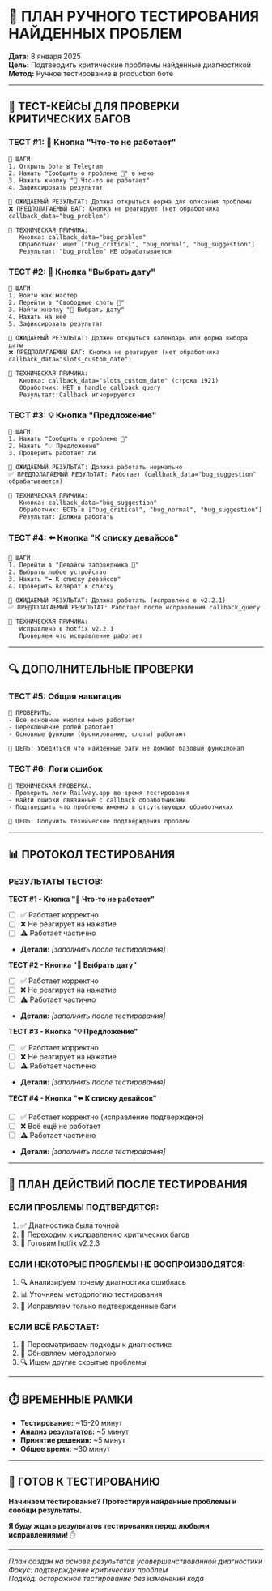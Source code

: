 # 🧪 ПЛАН РУЧНОГО ТЕСТИРОВАНИЯ НАЙДЕННЫХ ПРОБЛЕМ

**Дата:** 8 января 2025  
**Цель:** Подтвердить критические проблемы найденные диагностикой  
**Метод:** Ручное тестирование в production боте

---

## 🎯 **ТЕСТ-КЕЙСЫ ДЛЯ ПРОВЕРКИ КРИТИЧЕСКИХ БАГОВ**

### **ТЕСТ #1: 🐛 Кнопка "Что-то не работает"**
```
📱 ШАГИ:
1. Открыть бота в Telegram
2. Нажать "Сообщить о проблеме 🐛" в меню
3. Нажать кнопку "🐛 Что-то не работает"
4. Зафиксировать результат

🎯 ОЖИДАЕМЫЙ РЕЗУЛЬТАТ: Должна открыться форма для описания проблемы
❌ ПРЕДПОЛАГАЕМЫЙ БАГ: Кнопка не реагирует (нет обработчика callback_data="bug_problem")

📝 ТЕХНИЧЕСКАЯ ПРИЧИНА:
   Кнопка: callback_data="bug_problem"
   Обработчик: ищет ["bug_critical", "bug_normal", "bug_suggestion"]
   Результат: "bug_problem" НЕ обрабатывается
```

### **ТЕСТ #2: 📆 Кнопка "Выбрать дату"**
```
📱 ШАГИ:
1. Войти как мастер
2. Перейти в "Свободные слоты 📅"  
3. Найти кнопку "📆 Выбрать дату"
4. Нажать на неё
5. Зафиксировать результат

🎯 ОЖИДАЕМЫЙ РЕЗУЛЬТАТ: Должен открыться календарь или форма выбора даты
❌ ПРЕДПОЛАГАЕМЫЙ БАГ: Кнопка не реагирует (нет обработчика callback_data="slots_custom_date")

📝 ТЕХНИЧЕСКАЯ ПРИЧИНА:
   Кнопка: callback_data="slots_custom_date" (строка 1921)
   Обработчик: НЕТ в handle_callback_query
   Результат: Callback игнорируется
```

### **ТЕСТ #3: 💡 Кнопка "Предложение"**
```
📱 ШАГИ:
1. Нажать "Сообщить о проблеме 🐛"
2. Нажать "💡 Предложение"
3. Проверить работает ли

🎯 ОЖИДАЕМЫЙ РЕЗУЛЬТАТ: Должна работать нормально
✅ ПРЕДПОЛАГАЕМЫЙ РЕЗУЛЬТАТ: Работает (callback_data="bug_suggestion" обрабатывается)

📝 ТЕХНИЧЕСКАЯ ПРИЧИНА:
   Кнопка: callback_data="bug_suggestion"
   Обработчик: ЕСТЬ в ["bug_critical", "bug_normal", "bug_suggestion"]
   Результат: Должна работать
```

### **ТЕСТ #4: ⬅️ Кнопка "К списку девайсов"**
```
📱 ШАГИ:
1. Перейти в "Девайсы заповедника 🔬"
2. Выбрать любое устройство
3. Нажать "⬅️ К списку девайсов"
4. Проверить возврат к списку

🎯 ОЖИДАЕМЫЙ РЕЗУЛЬТАТ: Должна работать (исправлено в v2.2.1)
✅ ПРЕДПОЛАГАЕМЫЙ РЕЗУЛЬТАТ: Работает после исправления callback_query

📝 ТЕХНИЧЕСКАЯ ПРИЧИНА:
   Исправлено в hotfix v2.2.1
   Проверяем что исправление работает
```

---

## 🔍 **ДОПОЛНИТЕЛЬНЫЕ ПРОВЕРКИ**

### **ТЕСТ #5: Общая навигация**
```
📱 ПРОВЕРИТЬ:
- Все основные кнопки меню работают
- Переключение ролей работает
- Основные функции (бронирование, слоты) работают

🎯 ЦЕЛЬ: Убедиться что найденные баги не ломают базовый функционал
```

### **ТЕСТ #6: Логи ошибок**
```
🔧 ТЕХНИЧЕСКАЯ ПРОВЕРКА:
- Проверить логи Railway.app во время тестирования
- Найти ошибки связанные с callback обработчиками
- Подтвердить что проблемы именно в отсутствующих обработчиках

🎯 ЦЕЛЬ: Получить технические подтверждения проблем
```

---

## 📊 **ПРОТОКОЛ ТЕСТИРОВАНИЯ**

### **РЕЗУЛЬТАТЫ ТЕСТОВ:**

**ТЕСТ #1 - Кнопка "🐛 Что-то не работает"**
- [ ] ✅ Работает корректно
- [ ] ❌ Не реагирует на нажатие  
- [ ] ⚠️ Работает частично
- **Детали:** _[заполнить после тестирования]_

**ТЕСТ #2 - Кнопка "📆 Выбрать дату"**
- [ ] ✅ Работает корректно
- [ ] ❌ Не реагирует на нажатие
- [ ] ⚠️ Работает частично  
- **Детали:** _[заполнить после тестирования]_

**ТЕСТ #3 - Кнопка "💡 Предложение"**
- [ ] ✅ Работает корректно
- [ ] ❌ Не реагирует на нажатие
- [ ] ⚠️ Работает частично
- **Детали:** _[заполнить после тестирования]_

**ТЕСТ #4 - Кнопка "⬅️ К списку девайсов"**  
- [ ] ✅ Работает корректно (исправление подтверждено)
- [ ] ❌ Всё ещё не работает
- [ ] ⚠️ Работает частично
- **Детали:** _[заполнить после тестирования]_

---

## 🎯 **ПЛАН ДЕЙСТВИЙ ПОСЛЕ ТЕСТИРОВАНИЯ**

### **ЕСЛИ ПРОБЛЕМЫ ПОДТВЕРДЯТСЯ:**
1. ✅ Диагностика была точной
2. 🔧 Переходим к исправлению критических багов
3. 🚀 Готовим hotfix v2.2.3

### **ЕСЛИ НЕКОТОРЫЕ ПРОБЛЕМЫ НЕ ВОСПРОИЗВОДЯТСЯ:**
1. 🔍 Анализируем почему диагностика ошиблась
2. 📊 Уточняем методологию тестирования
3. 🎯 Исправляем только подтвержденные баги

### **ЕСЛИ ВСЁ РАБОТАЕТ:**
1. 🤔 Пересматриваем подходы к диагностике
2. 📝 Обновляем методологию
3. 🔍 Ищем другие скрытые проблемы

---

## ⏱️ **ВРЕМЕННЫЕ РАМКИ**

- **Тестирование:** ~15-20 минут
- **Анализ результатов:** ~5 минут  
- **Принятие решения:** ~5 минут
- **Общее время:** ~30 минут

---

## 📱 **ГОТОВ К ТЕСТИРОВАНИЮ**

**Начинаем тестирование? Протестируй найденные проблемы и сообщи результаты.**

**Я буду ждать результатов тестирования перед любыми исправлениями!** ✋

---

*План создан на основе результатов усовершенствованной диагностики*  
*Фокус: подтверждение критических проблем*  
*Подход: осторожное тестирование без изменений кода*